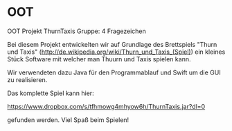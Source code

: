 OOT
===

OOT Projekt ThurnTaxis Gruppe: 4 Fragezeichen

Bei diesem Projekt entwickelten wir auf Grundlage des Brettspiels "Thurn und Taxis" (http://de.wikipedia.org/wiki/Thurn_und_Taxis_(Spiel)) ein kleines Stück Software mit welcher man Thuurn und Taxis spielen kann.

Wir verwendeten dazu Java für den Programmablauf und Swift um die GUI zu realisieren.

Das komplette Spiel kann hier:

https://www.dropbox.com/s/tfhmowg4mhyow6h/ThurnTaxis.jar?dl=0

gefunden werden. Viel Spaß beim Spielen!

